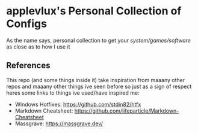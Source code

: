 # applevlux's Personal Collection of Configs

As the name says, personal collection to get your *system/games/software* as close as to how I use it

## References

This repo (and some things inside it) take inspiration from maaany other repos and maaany other things ive seen before so just as a sign of respect heres some links to things ive used/have inspired me:

* Windows Hotfixes: <https://github.com/stdin82/htfx>
* Markdown Cheatsheet: <https://github.com/lifeparticle/Markdown-Cheatsheet>
* Massgrave: <https://massgrave.dev/>
